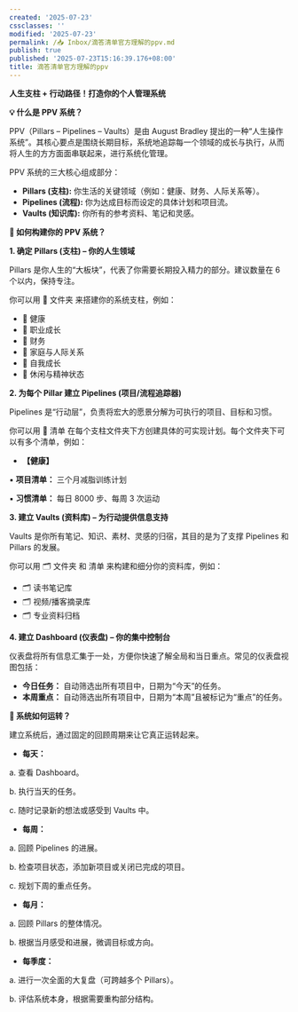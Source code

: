 ```yaml
---
created: '2025-07-23'
cssclasses: ''
modified: '2025-07-23'
permalink: /📥 Inbox/滴答清单官方理解的ppv.md
publish: true
published: '2025-07-23T15:16:39.176+08:00'
title: 滴答清单官方理解的ppv
---
```

**人生支柱 + 行动路径！打造你的个人管理系统**

**💡 什么是 PPV 系统？**

PPV（Pillars – Pipelines – Vaults）是由 August Bradley 提出的一种“人生操作系统”。其核心要点是围绕长期目标，系统地追踪每一个领域的成长与执行，从而将人生的方方面面串联起来，进行系统化管理。

PPV 系统的三大核心组成部分：

- **Pillars (支柱):** 你生活的关键领域（例如：健康、财务、人际关系等）。
- **Pipelines (流程):** 你为达成目标而设定的具体计划和项目流。
- **Vaults (知识库):** 你所有的参考资料、笔记和灵感。

**🧱 如何构建你的 PPV 系统？**

**1. 确定 Pillars (支柱) – 你的人生领域**

Pillars 是你人生的“大板块”，代表了你需要长期投入精力的部分。建议数量在 6 个以内，保持专注。

你可以用 📁 文件夹 来搭建你的系统支柱，例如：

- 📁 健康
- 📁 职业成长
- 📁 财务
- 📁 家庭与人际关系
- 📁 自我成长
- 📁 休闲与精神状态

**2. 为每个 Pillar 建立 Pipelines (项目/流程追踪器)**

Pipelines 是“行动层”，负责将宏大的愿景分解为可执行的项目、目标和习惯。

你可以用 🧾 清单 在每个支柱文件夹下方创建具体的可实现计划。每个文件夹下可以有多个清单，例如：

- **【健康】**

▪ **项目清单：** 三个月减脂训练计划

▪ **习惯清单：** 每日 8000 步、每周 3 次运动

**3. 建立 Vaults (资料库) – 为行动提供信息支持**

Vaults 是你所有笔记、知识、素材、灵感的归宿，其目的是为了支撑 Pipelines 和 Pillars 的发展。

你可以用 🗂️ 文件夹 和 清单 来构建和细分你的资料库，例如：

- 🗂️ 读书笔记库
- 🗂️ 视频/播客摘录库
- 🗂️ 专业资料归档

**4. 建立 Dashboard (仪表盘) – 你的集中控制台**

仪表盘将所有信息汇集于一处，方便你快速了解全局和当日重点。常见的仪表盘视图包括：

- **今日任务：** 自动筛选出所有项目中，日期为“今天”的任务。
- **本周重点：** 自动筛选出所有项目中，日期为“本周”且被标记为“重点”的任务。

**🔁 系统如何运转？**

建立系统后，通过固定的回顾周期来让它真正运转起来。

- **每天：**

a. 查看 Dashboard。

b. 执行当天的任务。

c. 随时记录新的想法或感受到 Vaults 中。

- **每周：**

a. 回顾 Pipelines 的进展。

b. 检查项目状态，添加新项目或关闭已完成的项目。

c. 规划下周的重点任务。

- **每月：**

a. 回顾 Pillars 的整体情况。

b. 根据当月感受和进展，微调目标或方向。

- **每季度：**

a. 进行一次全面的大复盘（可跨越多个 Pillars）。

b. 评估系统本身，根据需要重构部分结构。
